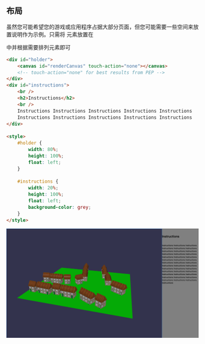 ## 布局

虽然您可能希望您的游戏或应用程序占据大部分页面，但您可能需要一些空间来放置说明作为示例。只需将 <canvas> 元素放置在 <div> 中并根据需要排列元素即可

```html
<div id="holder">
    <canvas id="renderCanvas" touch-action="none"></canvas>
    <!-- touch-action="none" for best results from PEP -->
</div>
<div id="instructions">
    <br />
    <h2>Instructions</h2>
    <br />
    Instructions Instructions Instructions Instructions Instructions
    Instructions Instructions Instructions Instructions Instructions
</div>

<style>
    #holder {
        width: 80%;
        height: 100%;
        float: left;
    }

    #instructions {
        width: 20%;
        height: 100%;
        float: left;
        background-color: grey;
    }
</style>
```

![Alt text](image-14.png)

